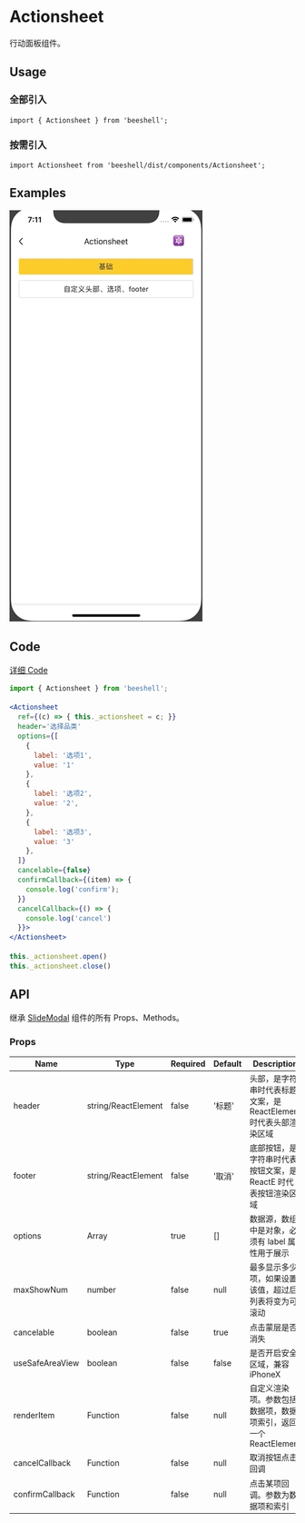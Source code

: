 # Actionsheet

行动面板组件。

## Usage

### 全部引入

```
import { Actionsheet } from 'beeshell';
```

### 按需引入
```
import Actionsheet from 'beeshell/dist/components/Actionsheet';
```

## Examples

![image](../images/Actionsheet/1.gif)


## Code
[详细 Code](../../examples/Actionsheet/index.tsx)

```jsx
import { Actionsheet } from 'beeshell';

<Actionsheet
  ref={(c) => { this._actionsheet = c; }}
  header='选择品类'
  options={[
    {
      label: '选项1',
      value: '1'
    },
    {
      label: '选项2',
      value: '2',
    },
    {
      label: '选项3',
      value: '3'
    },
  ]}
  cancelable={false}
  confirmCallback={(item) => {
    console.log('confirm');
  }}
  cancelCallback={() => {
    console.log('cancel')
  }}>
</Actionsheet>

this._actionsheet.open()
this._actionsheet.close()
```

## API

继承 [SlideModal](./SlideModal.md) 组件的所有 Props、Methods。

### Props

| Name | Type | Required | Default | Description |
| ---- | ---- | ---- | ---- | ---- |
| header | string/ReactElement | false | '标题' | 头部，是字符串时代表标题文案，是 ReactElement 时代表头部渲染区域 |
| footer | string/ReactElement | false | '取消' | 底部按钮，是字符串时代表按钮文案，是 ReactE 时代表按钮渲染区域 |
| options | Array | true | [] | 数据源，数组中是对象，必须有 label 属性用于展示 |
| maxShowNum | number | false | null | 最多显示多少项，如果设置该值，超过后列表将变为可滚动 |
| cancelable | boolean | false | true | 点击蒙层是否消失 |
| useSafeAreaView | boolean | false | false | 是否开启安全区域，兼容 iPhoneX |
| renderItem | Function | false | null | 自定义渲染项。参数包括数据项，数据项索引，返回一个 ReactElement |
| cancelCallback | Function | false | null | 取消按钮点击回调 |
| confirmCallback | Function | false | null | 点击某项回调。参数为数据项和索引 |
